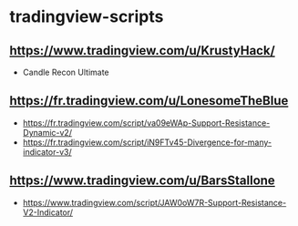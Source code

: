 # tradingview-scripts

## https://www.tradingview.com/u/KrustyHack/

* Candle Recon Ultimate

## https://fr.tradingview.com/u/LonesomeTheBlue

* https://fr.tradingview.com/script/va09eWAp-Support-Resistance-Dynamic-v2/
* https://fr.tradingview.com/script/iN9FTv45-Divergence-for-many-indicator-v3/

## https://www.tradingview.com/u/BarsStallone

* https://www.tradingview.com/script/JAW0oW7R-Support-Resistance-V2-Indicator/
